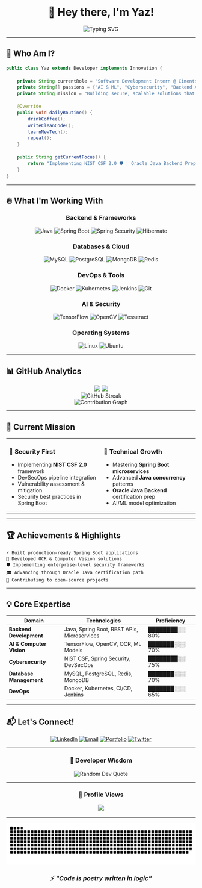 <div align="center">

# 💫 Hey there, I'm Yaz!

<img src="https://readme-typing-svg.herokuapp.com?font=Fira+Code&weight=600&size=28&duration=3000&pause=1000&color=00D9FF&center=true&vCenter=true&width=600&lines=Software+Developer+%7C+Innovator;AI+%26+Cybersecurity+Enthusiast;Building+Tomorrow's+Solutions;Spring+Boot+%7C+Java+Developer" alt="Typing SVG" />

</div>

---

## 🎯 Who Am I?

```java
public class Yaz extends Developer implements Innovation {
    
    private String currentRole = "Software Development Intern @ Ciments du Maroc";
    private String[] passions = {"AI & ML", "Cybersecurity", "Backend Architecture"};
    private String mission = "Building secure, scalable solutions that create real impact";
    
    @Override
    public void dailyRoutine() {
        drinkCoffee();
        writeCleanCode();
        learnNewTech();
        repeat();
    }
    
    public String getCurrentFocus() {
        return "Implementing NIST CSF 2.0 🛡️ | Oracle Java Backend Prep 🚀";
    }
}
```

---

## 🔥 What I'm Working With

<div align="center">

### **Backend & Frameworks**
![Java](https://img.shields.io/badge/Java-ED8B00?style=for-the-badge&logo=openjdk&logoColor=white)
![Spring Boot](https://img.shields.io/badge/Spring_Boot-6DB33F?style=for-the-badge&logo=spring-boot&logoColor=white)
![Spring Security](https://img.shields.io/badge/Spring_Security-6DB33F?style=for-the-badge&logo=Spring-Security&logoColor=white)
![Hibernate](https://img.shields.io/badge/Hibernate-59666C?style=for-the-badge&logo=Hibernate&logoColor=white)

### **Databases & Cloud**
![MySQL](https://img.shields.io/badge/MySQL-00758F?style=for-the-badge&logo=mysql&logoColor=white)
![PostgreSQL](https://img.shields.io/badge/PostgreSQL-316192?style=for-the-badge&logo=postgresql&logoColor=white)
![MongoDB](https://img.shields.io/badge/MongoDB-4EA94B?style=for-the-badge&logo=mongodb&logoColor=white)
![Redis](https://img.shields.io/badge/Redis-DC382D?style=for-the-badge&logo=redis&logoColor=white)

### **DevOps & Tools**
![Docker](https://img.shields.io/badge/Docker-2496ED?style=for-the-badge&logo=docker&logoColor=white)
![Kubernetes](https://img.shields.io/badge/Kubernetes-326CE5?style=for-the-badge&logo=kubernetes&logoColor=white)
![Jenkins](https://img.shields.io/badge/Jenkins-D24939?style=for-the-badge&logo=Jenkins&logoColor=white)
![Git](https://img.shields.io/badge/Git-F05032?style=for-the-badge&logo=git&logoColor=white)

### **AI & Security**
![TensorFlow](https://img.shields.io/badge/TensorFlow-FF6F00?style=for-the-badge&logo=tensorflow&logoColor=white)
![OpenCV](https://img.shields.io/badge/OpenCV-27338e?style=for-the-badge&logo=OpenCV&logoColor=white)
![Tesseract](https://img.shields.io/badge/Tesseract_OCR-4285F4?style=for-the-badge&logo=google&logoColor=white)

### **Operating Systems**
![Linux](https://img.shields.io/badge/Linux-FCC624?style=for-the-badge&logo=linux&logoColor=black)
![Ubuntu](https://img.shields.io/badge/Ubuntu-E95420?style=for-the-badge&logo=ubuntu&logoColor=white)

</div>

---

## 📊 GitHub Analytics

<div align="center">
  <img height="180em" src="https://github-readme-stats.vercel.app/api?username=yaz123&show_icons=true&theme=tokyonight&include_all_commits=true&count_private=true&hide_border=true&bg_color=0D1117"/>
  <img height="180em" src="https://github-readme-stats.vercel.app/api/top-langs/?username=yaz123&layout=compact&langs_count=8&theme=tokyonight&hide_border=true&bg_color=0D1117"/>
</div>

<div align="center">
  <img src="https://github-readme-streak-stats.herokuapp.com/?user=yaz123&theme=tokyonight&hide_border=true&background=0D1117" alt="GitHub Streak"/>
</div>

<div align="center">
  <img src="https://github-readme-activity-graph.vercel.app/graph?username=yaz123&bg_color=0D1117&color=00D9FF&line=00D9FF&point=FFFFFF&hide_border=true" alt="Contribution Graph"/>
</div>

---

## 🎯 Current Mission

<table>
<tr>
<td width="50%">

### 🔐 Security First
- Implementing **NIST CSF 2.0** framework
- DevSecOps pipeline integration
- Vulnerability assessment & mitigation
- Security best practices in Spring Boot

</td>
<td width="50%">

### 🚀 Technical Growth
- Mastering **Spring Boot microservices**
- Advanced **Java concurrency** patterns
- **Oracle Java Backend** certification prep
- AI/ML model optimization

</td>
</tr>
</table>

---

## 🏆 Achievements & Highlights

```
⚡ Built production-ready Spring Boot applications
🧠 Developed OCR & Computer Vision solutions
🛡️ Implementing enterprise-level security frameworks
🎓 Advancing through Oracle Java certification path
🌟 Contributing to open-source projects
```

---

## 💡 Core Expertise

<div align="center">

| Domain | Technologies | Proficiency |
|--------|-------------|-------------|
| **Backend Development** | Java, Spring Boot, REST APIs, Microservices | ████████░░ 80% |
| **AI & Computer Vision** | TensorFlow, OpenCV, OCR, ML Models | ███████░░░ 70% |
| **Cybersecurity** | NIST CSF, Spring Security, DevSecOps | ████████░░ 75% |
| **Database Management** | MySQL, PostgreSQL, Redis, MongoDB | ███████░░░ 70% |
| **DevOps** | Docker, Kubernetes, CI/CD, Jenkins | ███████░░░ 65% |

</div>

---

## 📬 Let's Connect!

<div align="center">

[![LinkedIn](https://img.shields.io/badge/LinkedIn-0077B5?style=for-the-badge&logo=linkedin&logoColor=white)](https://linkedin.com/in/your-link)
[![Email](https://img.shields.io/badge/Email-D14836?style=for-the-badge&logo=gmail&logoColor=white)](mailto:your@email.com)
[![Portfolio](https://img.shields.io/badge/Portfolio-000000?style=for-the-badge&logo=About.me&logoColor=white)](https://your-portfolio.com)
[![Twitter](https://img.shields.io/badge/Twitter-1DA1F2?style=for-the-badge&logo=twitter&logoColor=white)](https://twitter.com/your-handle)

</div>

---

<div align="center">

### 💭 Developer Wisdom

<img src="https://quotes-github-readme.vercel.app/api?type=horizontal&theme=tokyonight" alt="Random Dev Quote"/>

---

### 👀 Profile Views

![](https://komarev.com/ghpvc/?username=yaz123&color=00D9FF&style=for-the-badge)

---

<img src="https://raw.githubusercontent.com/Platane/snk/output/github-contribution-grid-snake-dark.svg" alt="Snake animation" />

### ⚡ *"Code is poetry written in logic"*

</div>
